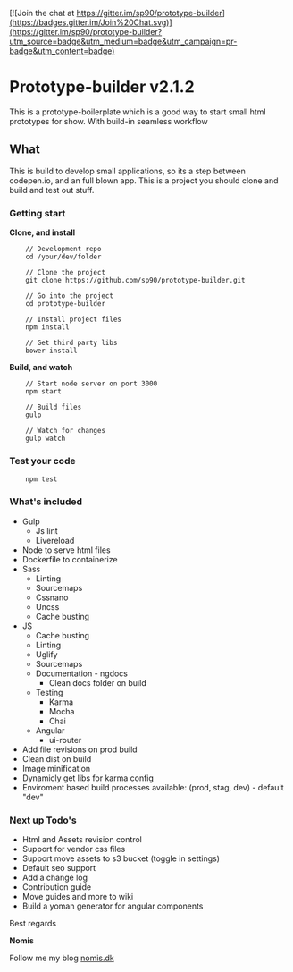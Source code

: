 [![Join the chat at https://gitter.im/sp90/prototype-builder](https://badges.gitter.im/Join%20Chat.svg)](https://gitter.im/sp90/prototype-builder?utm_source=badge&utm_medium=badge&utm_campaign=pr-badge&utm_content=badge)

# Prototype-builder v2.1.2

This is a prototype-boilerplate which is a good way to start small html prototypes for show. With build-in seamless workflow

## What

This is build to develop small applications, so its a step between codepen.io, and an full blown app. This is a project you should clone and build and test out stuff. 

### Getting start

**Clone, and install**

```
	// Development repo
	cd /your/dev/folder

	// Clone the project
	git clone https://github.com/sp90/prototype-builder.git
	
	// Go into the project
	cd prototype-builder
	
	// Install project files
	npm install

	// Get third party libs
	bower install
```

**Build, and watch**

```
	// Start node server on port 3000
	npm start
	
	// Build files
	gulp

	// Watch for changes
	gulp watch
```

### Test your code

```
	npm test
```


### What's included

* Gulp
	* Js lint
	* Livereload
* Node to serve html files
* Dockerfile to containerize
* Sass
	* Linting
	* Sourcemaps
	* Cssnano
	* Uncss
	* Cache busting
* JS
	* Cache busting
	* Linting
	* Uglify
	* Sourcemaps
	* Documentation - ngdocs
		* Clean docs folder on build
	* Testing
		* Karma
		* Mocha
		* Chai
	* Angular
		* ui-router
* Add file revisions on prod build
* Clean dist on build
* Image minification
* Dynamicly get libs for karma config
* Enviroment based build processes available: (prod, stag, dev) - default "dev"

### Next up Todo's

* Html and Assets revision control
* Support for vendor css files
* Support move assets to s3 bucket (toggle in settings)
* Default seo support
* Add a change log
* Contribution guide
* Move guides and more to wiki
* Build a yoman generator for angular components

Best regards

**Nomis**


Follow me my blog <a href="http://nomis.dk">nomis.dk</a>

